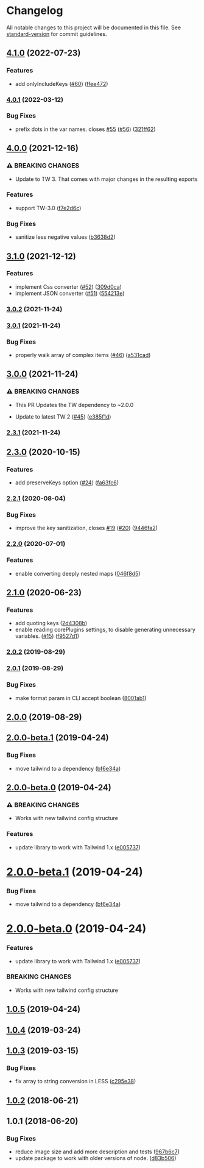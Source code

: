 # Changelog

All notable changes to this project will be documented in this file. See [standard-version](https://github.com/conventional-changelog/standard-version) for commit guidelines.

## [4.1.0](https://github.com/dobromir-hristov/tailwindcss-export-config/compare/v4.0.1...v4.1.0) (2022-07-23)


### Features

* add onlyIncludeKeys ([#60](https://github.com/dobromir-hristov/tailwindcss-export-config/issues/60)) ([ffee472](https://github.com/dobromir-hristov/tailwindcss-export-config/commit/ffee4727966046fba427afe98b3343950179ee12))

### [4.0.1](https://github.com/dobromir-hristov/tailwindcss-export-config/compare/v4.0.0...v4.0.1) (2022-03-12)


### Bug Fixes

* prefix dots in the var names. closes [#55](https://github.com/dobromir-hristov/tailwindcss-export-config/issues/55) ([#56](https://github.com/dobromir-hristov/tailwindcss-export-config/issues/56)) ([321ff62](https://github.com/dobromir-hristov/tailwindcss-export-config/commit/321ff62ccd637655c297e9b4923899056d6b1443))

## [4.0.0](https://github.com/dobromir-hristov/tailwindcss-export-config/compare/v3.1.0...v4.0.0) (2021-12-16)


### ⚠ BREAKING CHANGES

* Update to TW 3. That comes with major changes in the resulting exports

### Features

* support TW-3.0 ([f7e2d6c](https://github.com/dobromir-hristov/tailwindcss-export-config/commit/f7e2d6c888cf4031508c08bce4b15921d844b2a8))


### Bug Fixes

* sanitize less negative values ([b3638d2](https://github.com/dobromir-hristov/tailwindcss-export-config/commit/b3638d2c549be79341d8b059bc20a2119050d129))

## [3.1.0](https://github.com/dobromir-hristov/tailwindcss-export-config/compare/v3.0.2...v3.1.0) (2021-12-12)


### Features

* implement Css converter ([#52](https://github.com/dobromir-hristov/tailwindcss-export-config/issues/52)) ([309d0ca](https://github.com/dobromir-hristov/tailwindcss-export-config/commit/309d0ca7b3c51d520646ede07df970f7969aa55e))
* implement JSON converter ([#51](https://github.com/dobromir-hristov/tailwindcss-export-config/issues/51)) ([554213e](https://github.com/dobromir-hristov/tailwindcss-export-config/commit/554213ec03a42080959dacffe2a1b8fde91560d3))

### [3.0.2](https://github.com/dobromir-hristov/tailwindcss-export-config/compare/v3.0.1...v3.0.2) (2021-11-24)

### [3.0.1](https://github.com/dobromir-hristov/tailwindcss-export-config/compare/v3.0.0...v3.0.1) (2021-11-24)


### Bug Fixes

* properly walk array of complex items ([#46](https://github.com/dobromir-hristov/tailwindcss-export-config/issues/46)) ([a531cad](https://github.com/dobromir-hristov/tailwindcss-export-config/commit/a531cad))

## [3.0.0](https://github.com/dobromir-hristov/tailwindcss-export-config/compare/v2.3.1...v3.0.0) (2021-11-24)


### ⚠ BREAKING CHANGES

* This PR Updates the TW dependency to ~2.0.0

* Update to latest TW 2 ([#45](https://github.com/dobromir-hristov/tailwindcss-export-config/issues/45)) ([e385f1d](https://github.com/dobromir-hristov/tailwindcss-export-config/commit/e385f1d))

### [2.3.1](https://github.com/dobromir-hristov/tailwindcss-export-config/compare/v2.3.0...v2.3.1) (2021-11-24)

## [2.3.0](https://github.com/dobromir-hristov/tailwindcss-export-config/compare/v2.2.1...v2.3.0) (2020-10-15)


### Features

* add preserveKeys option ([#24](https://github.com/dobromir-hristov/tailwindcss-export-config/issues/24)) ([fa63fc6](https://github.com/dobromir-hristov/tailwindcss-export-config/commit/fa63fc6))

### [2.2.1](https://github.com/dobromir-hristov/tailwindcss-export-config/compare/v2.2.0...v2.2.1) (2020-08-04)


### Bug Fixes

* improve the key sanitization, closes [#19](https://github.com/dobromir-hristov/tailwindcss-export-config/issues/19) ([#20](https://github.com/dobromir-hristov/tailwindcss-export-config/issues/20)) ([9446fa2](https://github.com/dobromir-hristov/tailwindcss-export-config/commit/9446fa2))

### [2.2.0](https://github.com/dobromir-hristov/tailwindcss-export-config/compare/v2.1.0...v2.2.0) (2020-07-01)

### Features

* enable converting deeply nested maps ([046f8d5](https://github.com/dobromir-hristov/tailwindcss-export-config/commit/046f8d5))

## [2.1.0](https://github.com/dobromir-hristov/tailwindcss-export-config/compare/v2.0.2...v2.1.0) (2020-06-23)


### Features

* add quoting keys ([2d4308b](https://github.com/dobromir-hristov/tailwindcss-export-config/commit/2d4308b))
* enable reading corePlugins settings, to disable generating unnecessary variables. ([#15](https://github.com/dobromir-hristov/tailwindcss-export-config/issues/15)) ([f9527d1](https://github.com/dobromir-hristov/tailwindcss-export-config/commit/f9527d1))

### [2.0.2](https://github.com/dobromir-hristov/tailwindcss-export-config/compare/v2.0.1...v2.0.2) (2019-08-29)

### [2.0.1](https://github.com/dobromir-hristov/tailwindcss-export-config/compare/v2.0.0...v2.0.1) (2019-08-29)


### Bug Fixes

* make format param in CLI accept boolean ([8001ab1](https://github.com/dobromir-hristov/tailwindcss-export-config/commit/8001ab1))

## [2.0.0](https://github.com/dobromir-hristov/tailwindcss-export-config/compare/v1.0.5...v2.0.0) (2019-08-29)

## [2.0.0-beta.1](https://github.com/dobromir-hristov/tailwindcss-export-config/compare/v2.0.0-beta.0...v2.0.0-beta.1) (2019-04-24)


### Bug Fixes

* move tailwind to a dependency ([bf6e34a](https://github.com/dobromir-hristov/tailwindcss-export-config/commit/bf6e34a))

## [2.0.0-beta.0](https://github.com/dobromir-hristov/tailwindcss-export-config/compare/v1.0.4...v2.0.0-beta.0) (2019-04-24)


### ⚠ BREAKING CHANGES

* Works with new tailwind config structure

### Features

* update library to work with Tailwind 1.x ([e005737](https://github.com/dobromir-hristov/tailwindcss-export-config/commit/e005737))

<a name="2.0.0-beta.1"></a>
# [2.0.0-beta.1](https://github.com/dobromir-hristov/tailwindcss-export-config/compare/v2.0.0-beta.0...v2.0.0-beta.1) (2019-04-24)


### Bug Fixes

* move tailwind to a dependency ([bf6e34a](https://github.com/dobromir-hristov/tailwindcss-export-config/commit/bf6e34a))



<a name="2.0.0-beta.0"></a>
# [2.0.0-beta.0](https://github.com/dobromir-hristov/tailwindcss-export-config/compare/v1.0.4...v2.0.0-beta.0) (2019-04-24)


### Features

* update library to work with Tailwind 1.x ([e005737](https://github.com/dobromir-hristov/tailwindcss-export-config/commit/e005737))


### BREAKING CHANGES

* Works with new tailwind config structure



<a name="1.0.5"></a>
## [1.0.5](https://github.com/dobromir-hristov/tailwindcss-export-config/compare/v1.0.4...v1.0.5) (2019-04-24)



<a name="1.0.4"></a>
## [1.0.4](https://github.com/dobromir-hristov/tailwindcss-export-config/compare/v1.0.3...v1.0.4) (2019-03-24)



<a name="1.0.3"></a>
## [1.0.3](https://github.com/dobromir-hristov/tailwindcss-export-config/compare/v1.0.2...v1.0.3) (2019-03-15)


### Bug Fixes

* fix array to string conversion in LESS ([c295e38](https://github.com/dobromir-hristov/tailwindcss-export-config/commit/c295e38))



<a name="1.0.2"></a>
## [1.0.2](https://github.com/dobromir-hristov/tailwindcss-export-config/compare/v1.0.1...v1.0.2) (2018-06-21)



<a name="1.0.1"></a>
## 1.0.1 (2018-06-20)


### Bug Fixes

* reduce image size and add more description and tests ([967b6c7](https://github.com/dobromir-hristov/tailwindcss-export-config/commit/967b6c7))
* update package to work with older versions of node. ([d83b506](https://github.com/dobromir-hristov/tailwindcss-export-config/commit/d83b506))
